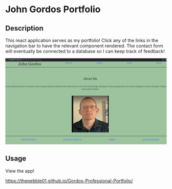 # John Gordos Portfolio

## Description

This react application serves as my portfolio! Click any of the links in the navigation bar to have the relevant component rendered. The contact form will eventually be connected to a database so I can keep track of feedback!

![Image of Portfolio on Mobile](images/mobile-portfolio-view.png?raw=true)

## Usage

View the app!

https://thepebble01.github.io/Gordos-Professional-Portfolio/
